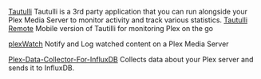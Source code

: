 
[Tautulli](https://tautulli.com/)
Tautulli is a 3rd party application that you can run alongside your Plex Media Server to monitor activity and track various statistics.
[Tautulli Remote](https://play.google.com/store/apps/details?id=com.williamcomartin.plexpyremote)
Mobile version of Tautilli for monitoring Plex on the go

[plexWatch](https://github.com/ljunkie/plexWatch)
Notify and Log watched content on a Plex Media Server

[Plex-Data-Collector-For-InfluxDB](https://github.com/barrycarey/Plex-Data-Collector-For-InfluxDB)
Collects data about your Plex server and sends it to InfluxDB.
